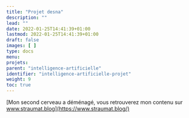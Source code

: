 ```yaml
---
title: "Projet desna"
description: ""
lead: ""
date: 2022-01-25T14:41:39+01:00
lastmod: 2022-01-25T14:41:39+01:00
draft: false
images: [ ]
type: docs
menu:
projets:
parent: "intelligence-artificielle"
identifier: "intelligence-artificielle-projet"
weight: 9
toc: true
---
```


[Mon second cerveau a déménagé, vous retrouverez mon contenu sur www.straumat.blog](https://www.straumat.blog/)